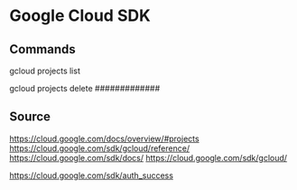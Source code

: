 # Google Cloud SDK

## Commands

gcloud projects list

gcloud projects delete #############




## Source 

https://cloud.google.com/docs/overview/#projects
https://cloud.google.com/sdk/gcloud/reference/
https://cloud.google.com/sdk/docs/
https://cloud.google.com/sdk/gcloud/

https://cloud.google.com/sdk/auth_success


